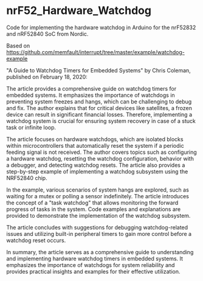 # nrF52_Hardware_Watchdog

Code for implementing the hardware watchdog in Arduino for the nrF52832 and nRF52840 SoC from Nordic.

Based on https://github.com/memfault/interrupt/tree/master/example/watchdog-example

"A Guide to Watchdog Timers for Embedded Systems" by Chris Coleman, published on February 18, 2020:

The article provides a comprehensive guide on watchdog timers for embedded systems. It emphasizes the importance of watchdogs in preventing system freezes and hangs, which can be challenging to debug and fix. The author explains that for critical devices like satellites, a frozen device can result in significant financial losses. Therefore, implementing a watchdog system is crucial for ensuring system recovery in case of a stuck task or infinite loop.

The article focuses on hardware watchdogs, which are isolated blocks within microcontrollers that automatically reset the system if a periodic feeding signal is not received. The author covers topics such as configuring a hardware watchdog, resetting the watchdog configuration, behavior with a debugger, and detecting watchdog resets. The article also provides a step-by-step example of implementing a watchdog subsystem using the NRF52840 chip.

In the example, various scenarios of system hangs are explored, such as waiting for a mutex or polling a sensor indefinitely. The article introduces the concept of a "task watchdog" that allows monitoring the forward progress of tasks in the system. Code examples and explanations are provided to demonstrate the implementation of the watchdog subsystem.

The article concludes with suggestions for debugging watchdog-related issues and utilizing built-in peripheral timers to gain more control before a watchdog reset occurs.

In summary, the article serves as a comprehensive guide to understanding and implementing hardware watchdog timers in embedded systems. It emphasizes the importance of watchdogs for system reliability and provides practical insights and examples for their effective utilization.
